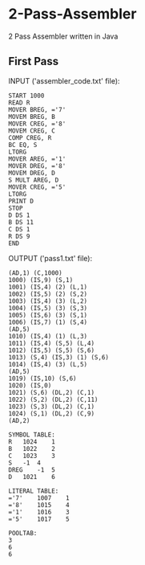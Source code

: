 # 2-Pass-Assembler
2 Pass Assembler written in Java

## First Pass
INPUT ('assembler_code.txt' file):

    START 1000
    READ R
    MOVER BREG, ='7'
    MOVEM BREG, B
    MOVER CREG, ='8'
    MOVEM CREG, C
    COMP CREG, R
    BC EQ, S
    LTORG
    MOVER AREG, ='1'
    MOVER DREG, ='8'
    MOVEM DREG, D
    S MULT AREG, D
    MOVER CREG, ='5'
    LTORG
    PRINT D
    STOP
    D DS 1
    B DS 11
    C DS 1
    R DS 9
    END
    
OUTPUT ('pass1.txt' file):

    (AD,1) (C,1000) 
    1000) (IS,9) (S,1) 
    1001) (IS,4) (2) (L,1) 
    1002) (IS,5) (2) (S,2) 
    1003) (IS,4) (3) (L,2) 
    1004) (IS,5) (3) (S,3) 
    1005) (IS,6) (3) (S,1) 
    1006) (IS,7) (1) (S,4) 
    (AD,5) 
    1010) (IS,4) (1) (L,3) 
    1011) (IS,4) (S,5) (L,4) 
    1012) (IS,5) (S,5) (S,6) 
    1013) (S,4) (IS,3) (1) (S,6) 
    1014) (IS,4) (3) (L,5) 
    (AD,5) 
    1019) (IS,10) (S,6) 
    1020) (IS,0) 
    1021) (S,6) (DL,2) (C,1) 
    1022) (S,2) (DL,2) (C,11) 
    1023) (S,3) (DL,2) (C,1) 
    1024) (S,1) (DL,2) (C,9) 
    (AD,2) 

    SYMBOL TABLE: 
    R	1024	1
    B	1022	2
    C	1023	3
    S	-1	4
    DREG	-1	5
    D	1021	6

    LITERAL TABLE: 
    ='7'	1007	1
    ='8'	1015	4
    ='1'	1016	3
    ='5'	1017	5

    POOLTAB:
    3
    6
    6
